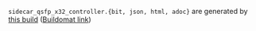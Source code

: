 `sidecar_qsfp_x32_controller.{bit, json, html, adoc}` are generated by
[this build](https://github.com/oxidecomputer/quartz/runs/13186415535)
([Buildomat link](https://buildomat.eng.oxide.computer/wg/0/details/01GZF7RWDB8VP6T626XCE06099/gqgAdmuLiZ6uZwk2HCiAYXcKEHDQtA1K1AsQenizxRiEhGzG/01GZF7T2SNFXJMS2ZZ935EY29W))
